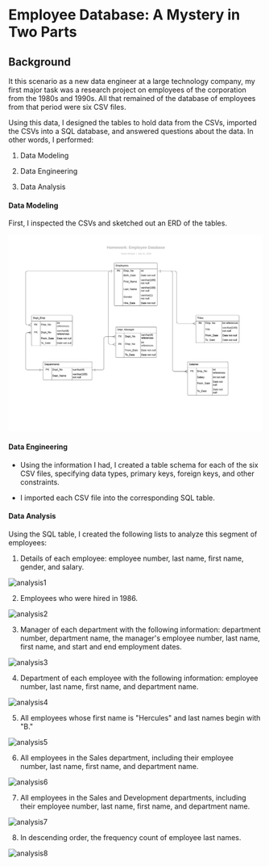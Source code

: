 # Employee Database: A Mystery in Two Parts

## Background

It this scenario as a new data engineer at a large technology company, my first major task was a research project on employees of the corporation from the 1980s and 1990s. All that remained of the database of employees from that period were six CSV files.

Using this data, I designed the tables to hold data from the CSVs, imported the CSVs into a SQL database, and answered questions about the data. In other words, I performed:

1. Data Modeling

2. Data Engineering

3. Data Analysis

#### Data Modeling

First, I inspected the CSVs and sketched out an ERD of the tables. 

![ERD](ERD.png)

#### Data Engineering

* Using the information I had, I created a table schema for each of the six CSV files, specifying data types, primary keys, foreign keys, and other constraints.

* I imported each CSV file into the corresponding SQL table.

#### Data Analysis

Using the SQL table, I created the following lists to analyze this segment of employees:

1. Details of each employee: employee number, last name, first name, gender, and salary.

![analysis1](analysis1.png)

2. Employees who were hired in 1986.

![analysis2](analysis2.png)

3. Manager of each department with the following information: department number, department name, the manager's employee number, last name, first name, and start and end employment dates.

![analysis3](analysis3.png)

4. Department of each employee with the following information: employee number, last name, first name, and department name.

![analysis4](analysis4.png)

5. All employees whose first name is "Hercules" and last names begin with "B."

![analysis5](analysis5.png)

6. All employees in the Sales department, including their employee number, last name, first name, and department name.

![analysis6](analysis6.png)

7. All employees in the Sales and Development departments, including their employee number, last name, first name, and department name.

![analysis7](analysis7.png)

8. In descending order, the frequency count of employee last names.

![analysis8](analysis8.png)
